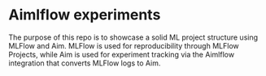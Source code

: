 # Aimlflow experiments

The purpose of this repo is to showcase a solid ML project structure using MLFlow and Aim. MLFlow is used for reproducibility through MLFlow Projects, while Aim is used for experiment tracking via the Aimlflow integration that converts MLFlow logs to Aim.